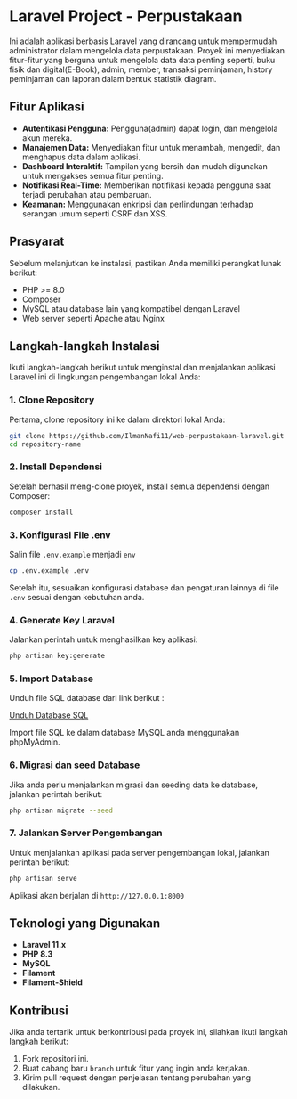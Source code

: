 # Laravel Project - Perpustakaan

Ini adalah aplikasi berbasis Laravel yang dirancang untuk mempermudah administrator dalam mengelola data perpustakaan. Proyek ini menyediakan fitur-fitur yang berguna untuk mengelola data data penting seperti, buku fisik dan digital(E-Book), admin, member, transaksi peminjaman, history peminjaman dan laporan dalam bentuk statistik diagram.

## Fitur Aplikasi

-   **Autentikasi Pengguna:** Pengguna(admin) dapat login, dan mengelola akun mereka.
-   **Manajemen Data:** Menyediakan fitur untuk menambah, mengedit, dan menghapus data dalam aplikasi.
-   **Dashboard Interaktif:** Tampilan yang bersih dan mudah digunakan untuk mengakses semua fitur penting.
-   **Notifikasi Real-Time:** Memberikan notifikasi kepada pengguna saat terjadi perubahan atau pembaruan.
-   **Keamanan:** Menggunakan enkripsi dan perlindungan terhadap serangan umum seperti CSRF dan XSS.

## Prasyarat

Sebelum melanjutkan ke instalasi, pastikan Anda memiliki perangkat lunak berikut:

-   PHP >= 8.0
-   Composer
-   MySQL atau database lain yang kompatibel dengan Laravel
-   Web server seperti Apache atau Nginx

## Langkah-langkah Instalasi

Ikuti langkah-langkah berikut untuk menginstal dan menjalankan aplikasi Laravel ini di lingkungan pengembangan lokal Anda:

### 1. Clone Repository

Pertama, clone repository ini ke dalam direktori lokal Anda:

```bash
git clone https://github.com/IlmanNafi11/web-perpustakaan-laravel.git
cd repository-name
```

### 2. Install Dependensi

Setelah berhasil meng-clone proyek, install semua dependensi dengan Composer:

```bash
composer install
```

### 3. Konfigurasi File .env

Salin file `.env.example` menjadi `env`

```bash
cp .env.example .env
```

Setelah itu, sesuaikan konfigurasi database dan pengaturan lainnya di file `.env` sesuai dengan kebutuhan anda.

### 4. Generate Key Laravel

Jalankan perintah untuk menghasilkan key aplikasi:

```bash
php artisan key:generate
```

### 5. Import Database

Unduh file SQL database dari link berikut :

[Unduh Database SQL](https://github.com/IlmanNafi11/web-perpustakaan-laravel/blob/638e51aff14ca5c887c2d9589967874f8cb24e70/database/perpustakaan.sql)

Import file SQL ke dalam database MySQL anda menggunakan phpMyAdmin.

### 6. Migrasi dan seed Database

Jika anda perlu menjalankan migrasi dan seeding data ke database, jalankan perintah berikut:

```bash
php artisan migrate --seed
```

### 7. Jalankan Server Pengembangan

Untuk menjalankan aplikasi pada server pengembangan lokal, jalankan perintah berikut:

```bash
php artisan serve
```

Aplikasi akan berjalan di `http://127.0.0.1:8000`

## Teknologi yang Digunakan

-   **Laravel 11.x**
-   **PHP 8.3**
-   **MySQL**
-   **Filament**
-   **Filament-Shield**

## Kontribusi

Jika anda tertarik untuk berkontribusi pada proyek ini, silahkan ikuti langkah langkah berikut:

1. Fork repositori ini.
2. Buat cabang baru `branch` untuk fitur yang ingin anda kerjakan.
3. Kirim pull request dengan penjelasan tentang perubahan yang dilakukan.
